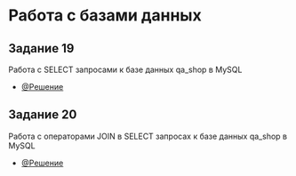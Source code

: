 # Работа с базами данных
## Задание 19
Работа с SELECT запросами к базе данных qa_shop в MySQL
- [@Решение](https://docs.google.com/spreadsheets/d/1jUGB-CBjwcvA6nRNofE7qdUw_UaTXb0zs8f-oRBr9O4/edit?usp=sharing)
## Задание 20
Работа с операторами JOIN в SELECT запросах к базе данных qa_shop в MySQL
- [@Решение](https://docs.google.com/spreadsheets/d/1nTJ0F9as2P6z8EkXEnc6-nelb8ruBVWur4SAbm2tOEs/edit?usp=sharing)

